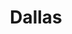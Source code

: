 ---
title: Dallas
crosslinks:
- youtubefactsbot
- autotldr
- houston
- u_imguralbumbot
- news
- dallasisawesome
- livven
- Austin
- autourbanbot
- SubredditDrama
- FortWorth
- traps
- anti_gif_bot
- texas
- iamverybadass
- downtowndallas
- legaladvice
- john_yukis_bots
- politics
- ShitLiberalsSay
---
